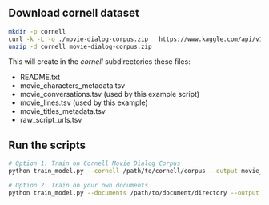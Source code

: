 ## Download cornell dataset

```bash
mkdir -p cornell
curl -k -L -o ./movie-dialog-corpus.zip   https://www.kaggle.com/api/v1/datasets/download/Cornell-University/movie-dialog-corpus
unzip -d cornell movie-dialog-corpus.zip
```

This will create in the *cornell* subdirectories these files:

* README.txt 
* movie_characters_metadata.tsv
* movie_conversations.tsv (used by this example script)
* movie_lines.tsv (used by this example)
* movie_titles_metadata.tsv
* raw_script_urls.tsv

## Run the scripts


```bash
# Option 1: Train on Cornell Movie Dialog Corpus
python train_model.py --cornell /path/to/cornell/corpus --output movie_model.pkl

# Option 2: Train on your own documents
python train_model.py --documents /path/to/document/directory --output custom_model.pkl
```


